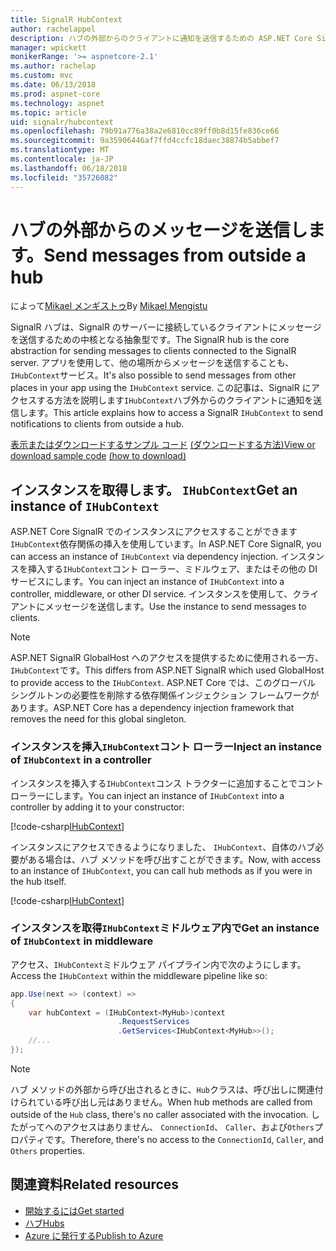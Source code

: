 ```yaml
---
title: SignalR HubContext
author: rachelappel
description: ハブの外部からのクライアントに通知を送信するための ASP.NET Core SignalR HubContext サービスを使用する方法を説明します。
manager: wpickett
monikerRange: '>= aspnetcore-2.1'
ms.author: rachelap
ms.custom: mvc
ms.date: 06/13/2018
ms.prod: aspnet-core
ms.technology: aspnet
ms.topic: article
uid: signalr/hubcontext
ms.openlocfilehash: 79b91a776a38a2e6810cc89ff0b8d15fe836ce66
ms.sourcegitcommit: 9a35906446af7ffd4ccfc18daec38874b5abbef7
ms.translationtype: MT
ms.contentlocale: ja-JP
ms.lasthandoff: 06/18/2018
ms.locfileid: "35726082"
---
```

# <a name="send-messages-from-outside-a-hub"></a><span data-ttu-id="a53f6-103">ハブの外部からのメッセージを送信します。</span><span class="sxs-lookup"><span data-stu-id="a53f6-103">Send messages from outside a hub</span></span>

<span data-ttu-id="a53f6-104">によって[Mikael メンギストゥ](https://twitter.com/MikaelM_12)</span><span class="sxs-lookup"><span data-stu-id="a53f6-104">By [Mikael Mengistu](https://twitter.com/MikaelM_12)</span></span>

<span data-ttu-id="a53f6-105">SignalR ハブは、SignalR のサーバーに接続しているクライアントにメッセージを送信するための中核となる抽象型です。</span><span class="sxs-lookup"><span data-stu-id="a53f6-105">The SignalR hub is the core abstraction for sending messages to clients connected to the SignalR server.</span></span> <span data-ttu-id="a53f6-106">アプリを使用して、他の場所からメッセージを送信することも、`IHubContext`サービス。</span><span class="sxs-lookup"><span data-stu-id="a53f6-106">It's also possible to send messages from other places in your app using the `IHubContext` service.</span></span> <span data-ttu-id="a53f6-107">この記事は、SignalR にアクセスする方法を説明します`IHubContext`ハブ外からのクライアントに通知を送信します。</span><span class="sxs-lookup"><span data-stu-id="a53f6-107">This article explains how to access a SignalR `IHubContext` to send notifications to clients from outside a hub.</span></span>

<span data-ttu-id="a53f6-108">[表示またはダウンロードするサンプル コード](https://github.com/aspnet/Docs/tree/master/aspnetcore/signalr/hubcontext/sample/) [(ダウンロードする方法)](xref:tutorials/index#how-to-download-a-sample)</span><span class="sxs-lookup"><span data-stu-id="a53f6-108">[View or download sample code](https://github.com/aspnet/Docs/tree/master/aspnetcore/signalr/hubcontext/sample/) [(how to download)](xref:tutorials/index#how-to-download-a-sample)</span></span>

## <a name="get-an-instance-of-ihubcontext"></a><span data-ttu-id="a53f6-109">インスタンスを取得します。 `IHubContext`</span><span class="sxs-lookup"><span data-stu-id="a53f6-109">Get an instance of `IHubContext`</span></span>

<span data-ttu-id="a53f6-110">ASP.NET Core SignalR でのインスタンスにアクセスすることができます`IHubContext`依存関係の挿入を使用しています。</span><span class="sxs-lookup"><span data-stu-id="a53f6-110">In ASP.NET Core SignalR, you can access an instance of `IHubContext` via dependency injection.</span></span> <span data-ttu-id="a53f6-111">インスタンスを挿入する`IHubContext`コント ローラー、ミドルウェア、またはその他の DI サービスにします。</span><span class="sxs-lookup"><span data-stu-id="a53f6-111">You can inject an instance of `IHubContext` into a controller, middleware, or other DI service.</span></span> <span data-ttu-id="a53f6-112">インスタンスを使用して、クライアントにメッセージを送信します。</span><span class="sxs-lookup"><span data-stu-id="a53f6-112">Use the instance to send messages to clients.</span></span>

> [!NOTE]
> <span data-ttu-id="a53f6-113">ASP.NET SignalR GlobalHost へのアクセスを提供するために使用される一方、`IHubContext`です。</span><span class="sxs-lookup"><span data-stu-id="a53f6-113">This differs from ASP.NET SignalR which used GlobalHost to provide access to the `IHubContext`.</span></span> <span data-ttu-id="a53f6-114">ASP.NET Core では、このグローバル シングルトンの必要性を削除する依存関係インジェクション フレームワークがあります。</span><span class="sxs-lookup"><span data-stu-id="a53f6-114">ASP.NET Core has a dependency injection framework that removes the need for this global singleton.</span></span>

### <a name="inject-an-instance-of-ihubcontext-in-a-controller"></a><span data-ttu-id="a53f6-115">インスタンスを挿入`IHubContext`コント ローラー</span><span class="sxs-lookup"><span data-stu-id="a53f6-115">Inject an instance of `IHubContext` in a controller</span></span>

<span data-ttu-id="a53f6-116">インスタンスを挿入する`IHubContext`コンス トラクターに追加することでコント ローラーにします。</span><span class="sxs-lookup"><span data-stu-id="a53f6-116">You can inject an instance of `IHubContext` into a controller by adding it to your constructor:</span></span>

[!code-csharp[IHubContext](hubcontext/sample/Controllers/HomeController.cs?range=12-19,57)]

<span data-ttu-id="a53f6-117">インスタンスにアクセスできるようになりました、 `IHubContext`、自体のハブ必要がある場合は、ハブ メソッドを呼び出すことができます。</span><span class="sxs-lookup"><span data-stu-id="a53f6-117">Now, with access to an instance of `IHubContext`, you can call hub methods as if you were in the hub itself.</span></span>

[!code-csharp[IHubContext](hubcontext/sample/Controllers/HomeController.cs?range=21-25)]

### <a name="get-an-instance-of-ihubcontext-in-middleware"></a><span data-ttu-id="a53f6-118">インスタンスを取得`IHubContext`ミドルウェア内で</span><span class="sxs-lookup"><span data-stu-id="a53f6-118">Get an instance of `IHubContext` in middleware</span></span>

<span data-ttu-id="a53f6-119">アクセス、`IHubContext`ミドルウェア パイプライン内で次のようにします。</span><span class="sxs-lookup"><span data-stu-id="a53f6-119">Access the `IHubContext` within the middleware pipeline like so:</span></span>

```csharp
app.Use(next => (context) =>
{
    var hubContext = (IHubContext<MyHub>)context
                        .RequestServices
                        .GetServices<IHubContext<MyHub>>();
    //...
});
```

> [!NOTE]
> <span data-ttu-id="a53f6-120">ハブ メソッドの外部から呼び出されるときに、`Hub`クラスは、呼び出しに関連付けられている呼び出し元はありません。</span><span class="sxs-lookup"><span data-stu-id="a53f6-120">When hub methods are called from outside of the `Hub` class, there's no caller associated with the invocation.</span></span> <span data-ttu-id="a53f6-121">したがってへのアクセスはありません、 `ConnectionId`、 `Caller`、および`Others`プロパティです。</span><span class="sxs-lookup"><span data-stu-id="a53f6-121">Therefore, there's no access to the `ConnectionId`, `Caller`, and `Others` properties.</span></span>

## <a name="related-resources"></a><span data-ttu-id="a53f6-122">関連資料</span><span class="sxs-lookup"><span data-stu-id="a53f6-122">Related resources</span></span>

* [<span data-ttu-id="a53f6-123">開始するには</span><span class="sxs-lookup"><span data-stu-id="a53f6-123">Get started</span></span>](xref:signalr/get-started)
* [<span data-ttu-id="a53f6-124">ハブ</span><span class="sxs-lookup"><span data-stu-id="a53f6-124">Hubs</span></span>](xref:signalr/hubs)
* [<span data-ttu-id="a53f6-125">Azure に発行する</span><span class="sxs-lookup"><span data-stu-id="a53f6-125">Publish to Azure</span></span>](xref:signalr/publish-to-azure-web-app)
